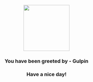 <p align="center">
    <img src="https://raw.githubusercontent.com/PokeAPI/sprites/master/sprites/pokemon/316.png" width="150" height="150">
</p>
<h3 align="center">You have been greeted by - <b>Gulpin</b></h3>
<h3 align="center">Have a nice day!</h3>
